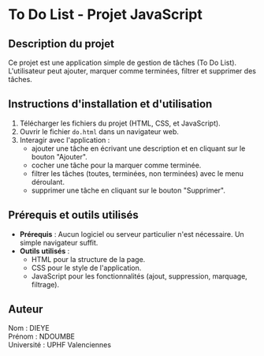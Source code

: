 # To Do List - Projet JavaScript

## Description du projet
Ce projet est une application simple de gestion de tâches (To Do List).  
L'utilisateur peut ajouter, marquer comme terminées, filtrer et supprimer des tâches.

## Instructions d'installation et d'utilisation
1. Télécharger les fichiers du projet (HTML, CSS, et JavaScript).  
2. Ouvrir le fichier `do.html` dans un navigateur web.  
3. Interagir avec l'application :  
   - ajouter une tâche en écrivant une description et en cliquant sur le bouton "Ajouter".  
   - cocher une tâche pour la marquer comme terminée.  
   - filtrer les tâches (toutes, terminées, non terminées) avec le menu déroulant.  
   - supprimer une tâche en cliquant sur le bouton "Supprimer".  

## Prérequis et outils utilisés
- **Prérequis** : Aucun logiciel ou serveur particulier n'est nécessaire. Un simple navigateur suffit.  
- **Outils utilisés** :  
  - HTML pour la structure de la page.  
  - CSS pour le style de l'application.  
  - JavaScript pour les fonctionnalités (ajout, suppression, marquage, filtrage).  

## Auteur
Nom : DIEYE  
Prénom : NDOUMBE  
Université : UPHF Valenciennes  

